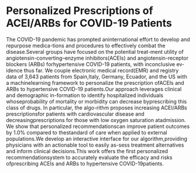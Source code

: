 # Personalized Prescriptions of ACEI/ARBs for COVID-19 Patients

The COVID-19 pandemic has prompted aninternational effort to develop and repurpose medica-tions and procedures to effectively combat the disease.Several  groups  have  focused  on  the  potential  treat-ment utility of angiotensin-converting–enzyme inhibitors(ACEIs) and angiotensin-receptor blockers (ARBs) forhypertensive COVID-19 patients, with inconclusive ev-idence  thus  far.  We  couple  electronic  medical  record(EMR) and registry data of 3,643 patients from Spain,Italy, Germany, Ecuador, and the US with a machinelearning framework to personalize the prescription ofACEIs and ARBs to hypertensive COVID-19 patients.Our  approach  leverages  clinical  and  demographic  in-formation  to  identify  hospitalized  individuals  whoseprobability of mortality or morbidity can decrease byprescribing this class of drugs. In particular, the algo-rithm  proposes  increasing  ACEI/ARBs  prescriptionsfor patients with cardiovascular disease and decreasingprescriptions for those with low oxygen saturation atadmission. We show that personalized recommendationscan improve patient outcomes by 1.0% compared to thestandard of care when applied to external populations.We develop an interactive interface for our algorithm,providing physicians with an actionable tool to easily as-sess treatment alternatives and inform clinical decisions.This work offers the first personalized recommendationsystem to accurately evaluate the efficacy and risks ofprescribing ACEIs and ARBs to hypertensive COVID-19patients.
